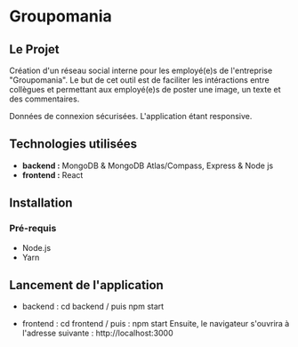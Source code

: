 # Groupomania

## Le Projet 
Création d'un réseau social interne pour les employé(e)s de l'entreprise "Groupomania". 
Le but de cet outil est de faciliter les intéractions entre collègues et permettant aux employé(e)s de poster une image, un texte et des commentaires. 

Données de connexion sécurisées. L'application étant responsive.

## Technologies utilisées
- **backend :** MongoDB & MongoDB Atlas/Compass, Express & Node js
- **frontend :** React

## Installation
### Pré-requis
- Node.js 
- Yarn

## Lancement de l'application
- backend : cd backend / puis npm start

- frontend : cd frontend / puis : npm start
Ensuite, le navigateur s'ouvrira à l'adresse suivante :  http://localhost:3000 


